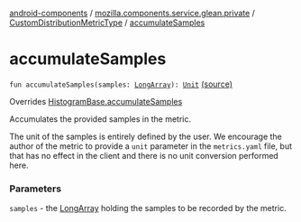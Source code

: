 [android-components](../../index.md) / [mozilla.components.service.glean.private](../index.md) / [CustomDistributionMetricType](index.md) / [accumulateSamples](./accumulate-samples.md)

# accumulateSamples

`fun accumulateSamples(samples: `[`LongArray`](https://kotlinlang.org/api/latest/jvm/stdlib/kotlin/-long-array/index.html)`): `[`Unit`](https://kotlinlang.org/api/latest/jvm/stdlib/kotlin/-unit/index.html) [(source)](https://github.com/mozilla-mobile/android-components/blob/master/components/service/glean/src/main/java/mozilla/components/service/glean/private/CustomDistributionMetricType.kt#L53)

Overrides [HistogramBase.accumulateSamples](../-histogram-base/accumulate-samples.md)

Accumulates the provided samples in the metric.

The unit of the samples is entirely defined by the user. We encourage the author of the
metric to provide a `unit` parameter in the `metrics.yaml` file, but that has no effect
in the client and there is no unit conversion performed here.

### Parameters

`samples` - the [LongArray](https://kotlinlang.org/api/latest/jvm/stdlib/kotlin/-long-array/index.html) holding the samples to be recorded by the metric.